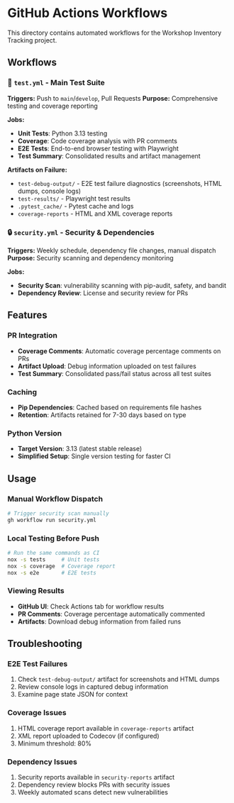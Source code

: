 # GitHub Actions Workflows

This directory contains automated workflows for the Workshop Inventory Tracking project.

## Workflows

### 🧪 `test.yml` - Main Test Suite
**Triggers:** Push to `main`/`develop`, Pull Requests
**Purpose:** Comprehensive testing and coverage reporting

**Jobs:**
- **Unit Tests**: Python 3.13 testing
- **Coverage**: Code coverage analysis with PR comments
- **E2E Tests**: End-to-end browser testing with Playwright
- **Test Summary**: Consolidated results and artifact management

**Artifacts on Failure:**
- `test-debug-output/` - E2E test failure diagnostics (screenshots, HTML dumps, console logs)
- `test-results/` - Playwright test results
- `.pytest_cache/` - Pytest cache and logs
- `coverage-reports` - HTML and XML coverage reports

### 🔒 `security.yml` - Security & Dependencies
**Triggers:** Weekly schedule, dependency file changes, manual dispatch
**Purpose:** Security scanning and dependency monitoring

**Jobs:**
- **Security Scan**: vulnerability scanning with pip-audit, safety, and bandit
- **Dependency Review**: License and security review for PRs

## Features

### PR Integration
- **Coverage Comments**: Automatic coverage percentage comments on PRs
- **Artifact Upload**: Debug information uploaded on test failures
- **Test Summary**: Consolidated pass/fail status across all test suites

### Caching
- **Pip Dependencies**: Cached based on requirements file hashes
- **Retention**: Artifacts retained for 7-30 days based on type

### Python Version
- **Target Version**: 3.13 (latest stable release)
- **Simplified Setup**: Single version testing for faster CI

## Usage

### Manual Workflow Dispatch
```bash
# Trigger security scan manually
gh workflow run security.yml
```

### Local Testing Before Push
```bash
# Run the same commands as CI
nox -s tests     # Unit tests
nox -s coverage  # Coverage report
nox -s e2e       # E2E tests
```

### Viewing Results
- **GitHub UI**: Check Actions tab for workflow results
- **PR Comments**: Coverage percentage automatically commented
- **Artifacts**: Download debug information from failed runs

## Troubleshooting

### E2E Test Failures
1. Check `test-debug-output/` artifact for screenshots and HTML dumps
2. Review console logs in captured debug information
3. Examine page state JSON for context

### Coverage Issues
1. HTML coverage report available in `coverage-reports` artifact
2. XML report uploaded to Codecov (if configured)
3. Minimum threshold: 80%

### Dependency Issues
1. Security reports available in `security-reports` artifact
2. Dependency review blocks PRs with security issues
3. Weekly automated scans detect new vulnerabilities